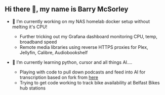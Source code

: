 ## Hi there 👋, my name is Barry McSorley

- 🔭 I’m currently working on my NAS homelab docker setup without melting it's CPU!
  -   Further tricking out my Grafana dashboard monitoring CPU, temp, broadband speed
  -   Remote media libraries using reverse HTTPS proxies for Plex, Jellyfin, Calibre, Audiobookshelf
 
- 🌱 I’m currently learning python, cursor and all things AI....
  - Playing with code to pull down podcasts and feed into AI for transcription based on fork from [here](https://github.com/KeithGalli/Podcast-Downloader)
  - Trying to get code working to track bike availability at Belfast Bikes hub stations
<!--
**barmcsorley/barmcsorley** is a ✨ _special_ ✨ repository because its `README.md` (this file) appears on your GitHub profile.

Here are some ideas to get you started:

- 🔭 I’m currently working on ...
- 🌱 I’m currently learning ...
- 👯 I’m looking to collaborate on ...
- 🤔 I’m looking for help with ...
- 💬 Ask me about ...
- 📫 How to reach me: ...
- 😄 Pronouns: ...
- ⚡ Fun fact: ...
-->
